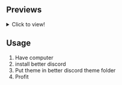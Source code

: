 ## Previews
<details>
<summary>Click to view!</summary>
<img src="assets/Screenshot1.png"/>
</details>

## Usage

1. Have computer
2. install better discord
3. Put theme in better discord theme folder
4. Profit 
